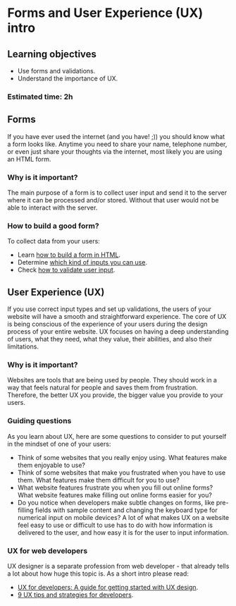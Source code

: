 # Forms and User Experience (UX) intro

## Learning objectives
- Use forms and validations.
- Understand the importance of UX.

### Estimated time: 2h

## Forms
If you have ever used the internet (and you have! ;)) you should know what a form looks like.
Anytime you need to share your name, telephone number, or even just share your thoughts via the internet, most likely you are using an HTML form.

### Why is it important?
The main purpose of a form is to collect user input and send it to the server where it can be processed and/or stored. Without that user would not be able to interact with the server.

### How to build a good form?
To collect data from your users:
- Learn [how to build a form in HTML](https://developer.mozilla.org/en-US/docs/Learn/Forms/Your_first_form).
- Determine [which kind of inputs you can use](https://learn.shayhowe.com/html-css/building-forms/).
- Check [how to validate user input](https://developer.mozilla.org/en-US/docs/Learn/Forms/Form_validation#using_built-in_form_validation).

## User Experience (UX)
If you use correct input types and set up validations, the users of your website will have a smooth and straightforward experience. The core of UX is being conscious of the experience of your users during the design process of your entire website. UX focuses on having a deep understanding of users, what they need, what they value, their abilities, and also their limitations.

### Why is it important?
Websites are tools that are being used by people. They should work in a way that feels natural for people and saves them from frustration.
Therefore, the better UX you provide, the bigger value you provide to your users. 

### Guiding questions
As you learn about UX, here are some questions to consider to put yourself in the mindset of one of your users:
- Think of some websites that you really enjoy using. What features make them enjoyable to use?
- Think of some websites that make you frustrated when you have to use them. What features make them difficult for you to use?
- What website features frustrate you when you fill out online forms? What website features make filling out online forms easier for you?
- Do you notice when developers make subtle changes on forms, like pre-filling fields with sample content and changing the keyboard type for numerical input on mobile devices?
A lot of what makes UX on a website feel easy to use or difficult to use has to do with how information is delivered to the user, and how easy it is for the user to input information.

### UX for web developers
UX designer is a separate profession from web developer - that already tells a lot about how huge this topic is. As a short intro please read:
- [UX for developers: A guide for getting started with UX design](https://uxengineer.com/ux-for-developers/).
- [9 UX tips and strategies for developers](https://techbeacon.com/app-dev-testing/9-ux-tips-strategies-developers).
